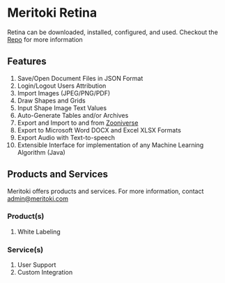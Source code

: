 # Meritoki Retina
Retina can be downloaded, installed, configured, and used. Checkout the [Repo](https://github.com/meritoki/retina-desktop-application) for more information

## Features
1. Save/Open Document Files in JSON Format
2. Login/Logout Users Attribution
3. Import Images (JPEG/PNG/PDF)
4. Draw Shapes and Grids
5. Input Shape Image Text Values
6. Auto-Generate Tables and/or Archives
7. Export and Import to and from [Zooniverse](https://www.zooniverse.org/)
8. Export to Microsoft Word DOCX and Excel XLSX Formats
9. Export Audio with Text-to-speech
11. Extensible Interface for implementation of any Machine Learning Algorithm (Java)

## Products and Services
Meritoki offers products and services. For more information, contact admin@meritoki.com

### Product(s)
1. White Labeling

### Service(s)
1. User Support
2. Custom Integration
